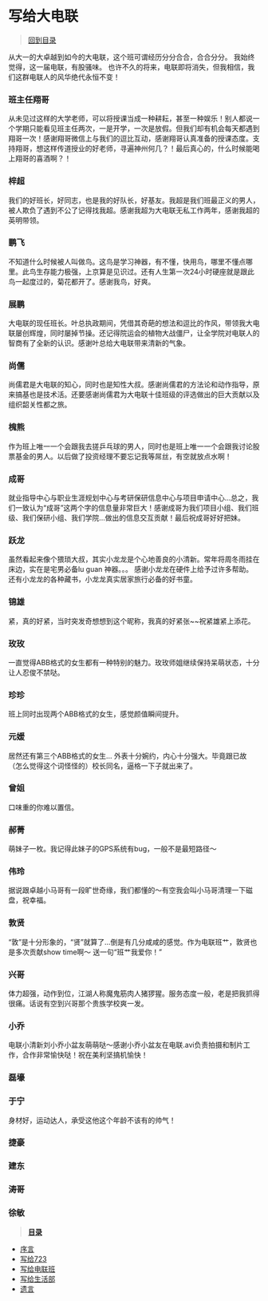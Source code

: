 # 写给大电联

> [回到目录](../SUMMARY.md)

从大一的大卓越到如今的大电联，这个班可谓经历分分合合，合合分分。
我始终觉得，这一届电联，有股骚味。
也许不久的将来，电联即将消失，但我相信，我们这群电联人的风华绝代永恒不变！

### 班主任翔哥
从未见过这样的大学老师，可以将授课当成一种耕耘，甚至一种娱乐！别人都说一个学期只能看见班主任两次，一是开学，一次是放假。但我们却有机会每天都遇到翔哥一次！感谢翔哥微信上与我们的逗比互动，感谢翔哥认真准备的授课态度。支持翔哥，想这样传道授业的好老师，寻遍神州何几？！最后真心的，什么时候能喝上翔哥的喜酒啊？！

### 梓超
我们的好班长，好同志，也是我的好队长，好基友。我超是我们班最正义的男人，被人欺负了遇到不公了记得找我超。感谢我超为大电联无私工作两年，感谢我超的英明带领。

### 鹏飞
不知道什么时候被人叫做鸟。这鸟是学习神器，有不懂，快用鸟，哪里不懂点哪里。此鸟生存能力极强，上京算是见识过。还有人生第一次24小时硬座就是跟此鸟一起度过的，菊花都开了。感谢我鸟，好爽。

### 展鹏
大电联的现任班长。叶总执政期间，凭借其奇葩的想法和逗比的作风，带领我大电联屡创辉煌，同时屡掉节操。还记得院运会的植物大战僵尸，让全学院对电联人的智商有了全新的认识。感谢叶总给大电联带来清新的气象。

### 尚儒
尚儒君是大电联的知心，同时也是知性大叔。感谢尚儒君的方法论和动作指导，原来搞基也是技术活。还要感谢尚儒君为大电联十佳班级的评选做出的巨大贡献以及组织韶关性都之旅。

### 槐熊
作为班上唯一一个会跟我去搓乒乓球的男人，同时也是班上唯一一个会跟我讨论股票基金的男人。以后做了投资经理不要忘记我等屌丝，有空就放点水啊！

### 成哥
就业指导中心与职业生涯规划中心与考研保研信息中心与项目申请中心...总之，我们一致认为“成哥”这两个字的信息量非常巨大！感谢成哥为我们项目小组、我们班级、我们保研小组、我们学院...做出的信息交互贡献！最后祝成哥好好把妹。

### 跃龙
虽然看起来像个猥琐大叔，其实小龙龙是个心地善良的小清新。常年将周冬雨挂在床边，实在是宅男必备lu guan 神器。。。
感谢小龙龙在硬件上给予过许多帮助。还有小龙龙的各种藏书，小龙龙真实居家旅行必备的好书童。

### 锦雄
紧，真的好紧，当时突发奇想想到这个昵称，我真的好紧张~~祝紧雄紧上添花。

### 玫玫
一直觉得ABB格式的女生都有一种特别的魅力。玫玫师姐继续保持呆萌状态，十分让人忍俊不禁哒。

### 珍珍
班上同时出现两个ABB格式的女生，感觉颜值瞬间提升。

### 元媛
居然还有第三个ABB格式的女生...
外表十分婉约，内心十分强大。毕竟跟已故（怎么觉得这个词怪怪的）校长同名，逼格一下子就出来了。

### 曾姐
口味重的你难以置信。

### 郝菁
萌妹子一枚。我记得此妹子的GPS系统有bug，一般不是最短路径～

### 伟玲
据说跟卓越小马哥有一段旷世奇缘，我们都懂的～有空我会叫小马哥清理一下磁盘，祝幸福。

### 敦贤
“敦”是十分形象的，“贤”就算了...倒是有几分咸咸的感觉。作为电联班艹，敦贤也是多次贡献show time啊～ 送一句“班艹我爱你！”

### 兴哥
体力超强，动作到位，江湖人称魔鬼筋肉人猪猡猩。服务态度一般，老是把我抓得很痛。话说有空到兴哥那个贵族学校爽一发。

### 小乔
电联小清新刘小乔小盆友萌萌哒～感谢小乔小盆友在电联.avi负责拍摄和制片工作，合作非常愉快哒！祝在美利坚搞机愉快！

### 磊壕


### 于宁
身材好，运动达人，承受这他这个年龄不该有的帅气！

### 捷豪

### 建东

### 涛哥

### 徐敏



> [**目录**](../SUMMARY.md)
* [序言](../README.md)
* [写给723](../for_dormitory/README.md)
* [写给电联班](../for_union/README.md)
* [写给生活部](../for_life/README.md)
* [遗言](../last/README.md)
